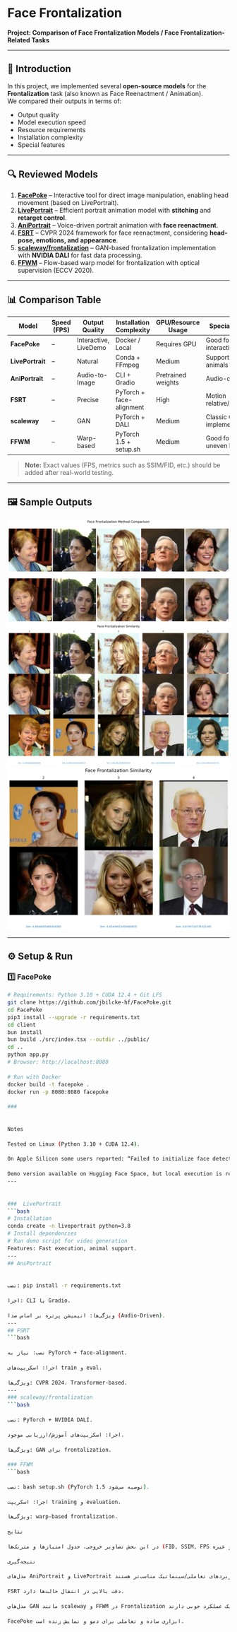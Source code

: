 # Face Frontalization
**Project: Comparison of Face Frontalization Models / Face Frontalization-Related Tasks**

---

## 📌 Introduction
In this project, we implemented several **open-source models** for the **Frontalization** task (also known as Face Reenactment / Animation).  
We compared their outputs in terms of:

- Output quality  
- Model execution speed  
- Resource requirements  
- Installation complexity  
- Special features  

---

## 🔍 Reviewed Models
1. [**FacePoke**](https://github.com/jbilcke-hf/FacePoke) – Interactive tool for direct image manipulation, enabling head movement (based on LivePortrait).  
2. [**LivePortrait**](https://github.com/KwaiVGI/LivePortrait) – Efficient portrait animation model with **stitching** and **retarget control**.  
3. [**AniPortrait**](https://github.com/Zejun-Yang/AniPortrait/tree/main) – Voice-driven portrait animation with **face reenactment**.  
4. [**FSRT**](https://github.com/andrerochow/fsrt) – CVPR 2024 framework for face reenactment, considering **head-pose, emotions, and appearance**.  
5. [**scaleway/frontalization**](https://github.com/scaleway/frontalization) – GAN-based frontalization implementation with **NVIDIA DALI** for fast data processing.  
6. [**FFWM**](https://github.com/csyxwei/FFWM) – Flow-based warp model for frontalization with optical supervision (ECCV 2020).  

---

## 📊 Comparison Table

| Model            | Speed (FPS) | Output Quality | Installation Complexity | GPU/Resource Usage | Special Notes |
|------------------|-------------|----------------|-------------------------|--------------------|---------------|
| **FacePoke**     | –           | Interactive, LiveDemo | Docker / Local | Requires GPU       | Good for live interaction |
| **LivePortrait** | –           | Natural        | Conda + FFmpeg          | Medium             | Supports animals |
| **AniPortrait**  | –           | Audio-to-Image | CLI + Gradio            | Pretrained weights | Audio-driven |
| **FSRT**         | –           | Precise        | PyTorch + face-alignment| High               | Motion relative/absolute |
| **scaleway**     | –           | GAN            | PyTorch + DALI          | Medium             | Classic GAN implementation |
| **FFWM**         | –           | Warp-based     | PyTorch 1.5 + setup.sh  | Medium             | Good for uneven lighting |

> **Note:** Exact values (FPS, metrics such as SSIM/FID, etc.) should be added after real-world testing.

---

## 🖼️ Sample Outputs
![Generated Image](download.png)  
![Generated Image1](facefront.png)  
![Generated Image2](2.png)  

---

## ⚙️ Setup & Run

### 1️⃣ FacePoke
```bash
# Requirements: Python 3.10 + CUDA 12.4 + Git LFS
git clone https://github.com/jbilcke-hf/FacePoke.git
cd FacePoke
pip3 install --upgrade -r requirements.txt
cd client
bun install
bun build ./src/index.tsx --outdir ../public/
cd ..
python app.py
# Browser: http://localhost:8080

# Run with Docker
docker build -t facepoke .
docker run -p 8080:8080 facepoke

###


Notes

Tested on Linux (Python 3.10 + CUDA 12.4).

On Apple Silicon some users reported: “Failed to initialize face detection”.

Demo version available on Hugging Face Space, but local execution is recommended.
---


###  LivePortrait
```bash
# Installation
conda create -n liveportrait python=3.8
# Install dependencies
# Run demo script for video generation
Features: Fast execution, animal support.
---
## AniPortrait


نصب: pip install -r requirements.txt

اجرا: CLI یا Gradio.

ویژگی‌ها: انیمیشن پرتره بر اساس صدا (Audio-Driven).
---
## FSRT
```bash

نصب: نیاز به PyTorch + face-alignment.

اجرا: اسکریپت‌های train و eval.

ویژگی‌ها: CVPR 2024، Transformer-based.
---
### scaleway/frontalization
```bash

نصب: PyTorch + NVIDIA DALI.

اجرا: اسکریپت‌های آموزش/ارزیابی موجود.

ویژگی‌ها: GAN برای frontalization.

### FFWM
```bash

نصب: bash setup.sh (PyTorch 1.5 توصیه می‌شود).

اجرا: اسکریپت training و evaluation.

ویژگی‌ها: warp-based frontalization.

نتایج

در این بخش تصاویر خروجی، جدول امتیازها و متریک‌ها (FID, SSIM, FPS و غیره) قرار داده خواهد شد.

نتیجه‌گیری

مدل‌های AniPortrait و LivePortrait برای کاربردهای تعاملی/سینماتیک مناسب‌تر هستند.

FSRT دقت بالایی در انتقال حالت‌ها دارد.

مدل‌های GAN مانند scaleway و FFWM در Frontalization کلاسیک عملکرد خوبی دارند.

FacePoke ابزاری ساده و تعاملی برای دمو و نمایش زنده است.

